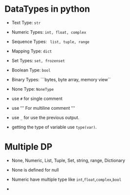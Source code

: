 # DataTypes in python

- Text Type:	    ```str```

- Numeric Types:	```int, float, complex```

- Sequence Types:	``` list, tuple, range```

- Mapping Type:	    ```dict```

- Set Types:	    ```set, frozenset```

- Boolean Type:	    ```bool```

- Binary Types:	    ```bytes, byte array, memory view``

- None Type:	    ```NoneType```

- use ```#``` for single comment

- use ''' For multiline comment '''

- use ```_``` for use the previous output.

- getting the type of variable use ```type(var)```.

# Multiple DP
- None, Numeric, List, Tuple, Set, string, range, Dictionary

- None is defined for null

- Numeric have multiple type like ```int```,```float```,```complex```,```bool```
- 
